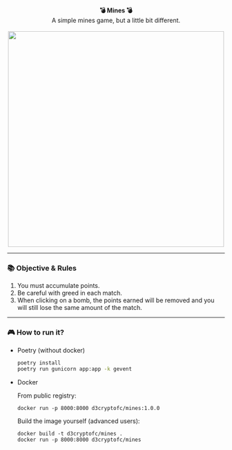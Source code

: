 <p align="center">
  <b>💣 Mines 💣</b>
  <br>
  A simple mines game, but a little bit different.
  <br><br>
  <img src="https://i.imgur.com/ye0mu6y.gif" width="500">
</p>

---

### 📚 Objective & Rules

1. You must accumulate points.
2. Be careful with greed in each match.
3. When clicking on a bomb, the points earned will be removed and you will still lose the same amount of the match.

---

### 🎮 How to run it?

- Poetry (without docker)

  ```bash
  poetry install
  poetry run gunicorn app:app -k gevent
  ```

- Docker

  From public registry:

  ```
  docker run -p 8000:8000 d3cryptofc/mines:1.0.0
  ```

  Build the image yourself (advanced users):
  ```
  docker build -t d3cryptofc/mines .
  docker run -p 8000:8000 d3cryptofc/mines
  ```
